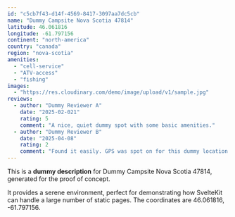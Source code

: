 ```yaml
---
id: "c5cb7f43-d14f-4569-8417-3097aa7dc5cb"
name: "Dummy Campsite Nova Scotia 47814"
latitude: 46.061816
longitude: -61.797156
continent: "north-america"
country: "canada"
region: "nova-scotia"
amenities:
  - "cell-service"
  - "ATV-access"
  - "fishing"
images:
  - "https://res.cloudinary.com/demo/image/upload/v1/sample.jpg"
reviews:
  - author: "Dummy Reviewer A"
    date: "2025-02-021"
    rating: 5
    comment: "A nice, quiet dummy spot with some basic amenities."
  - author: "Dummy Reviewer B"
    date: "2025-04-08"
    rating: 2
    comment: "Found it easily. GPS was spot on for this dummy location."
---
```


This is a **dummy description** for Dummy Campsite Nova Scotia 47814, generated for the proof of concept.

It provides a serene environment, perfect for demonstrating how SvelteKit can handle a large number of static pages. The coordinates are 46.061816, -61.797156.
